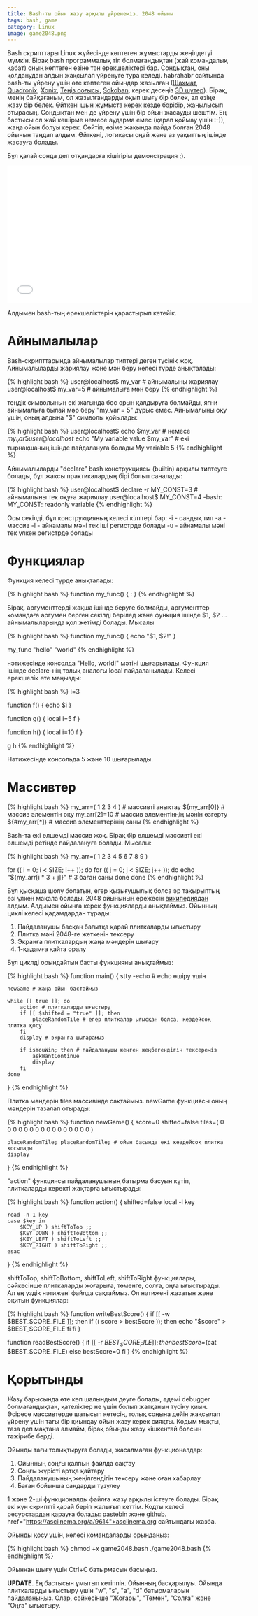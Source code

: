 ```yaml
---
title: Bash-ты ойын жазу арқылы үйренеміз. 2048 ойыны
tags: bash, game
category: Linux
image: game2048.png
---
```


Bash скрипттары Linux жүйесінде көптеген жұмыстарды жеңілдетуі мүмкін. Бірақ bash программалық тіл болмағандықтан (жай командалық қабат) оның көптеген өзіне тән ерекшеліктері бар. Сондықтан, оны қолданудан алдын жақсылап үйренуге тура келеді. <!--more--> habrahabr сайтында bash-ты үйрену үшін өте көптеген ойындар жазылған (<a href="http://habrahabr.ru/post/128549/">Шахмат</a>, <a href="http://habrahabr.ru/post/131921/">Quadronix</a>, <a href="http://habrahabr.ru/post/122029/">Xonix</a>, <a href="http://habrahabr.ru/post/80122/">Теңіз соғысы</a>, <a href="http://habrahabr.ru/post/120198/">Sokoban</a>, керек десеңіз <a href="http://habrahabr.ru/post/130021/">3D шутер</a>). Бірақ, менің байқағаным, ол жазылғандарды оқып шығу бір бөлек, ал өзіңе жазу бір бөлек. Өйткені шын жұмыста керек кезде бәрібір, жаңылысып отырасың. Сондықтан мен де үйрену үшін бір ойын жасауды шештім. Ең бастысы ол жай көшірме немесе аударма емес (қарап қоймау үшін :-)), жаңа ойын болуы керек. Сөйтіп, өзіме жақында пайда болған 2048 ойынын таңдап алдым. Өйткені, логикасы оңай және аз уақыттың ішінде жасауға болады. 

Бұл қалай сонда деп отқандарға кішігірім демонстрация ;).

<iframe width="560" height="315" src="//www.youtube.com/embed/qC7rXHhm1hs" frameborder="0" allowfullscreen></iframe>

Алдымен bash-тың ерекшеліктерін қарастырып кетейік.


# Айнымалылар


Bash-скрипттарында айнымалылар типтері деген түсінік жоқ. Айнымалыларды жариялау және мән беру келесі түрде анықталады:

{% highlight bash %}
user@localhost$ my_var # айнымалыны жариялау
user@localhost$ my_var=5 # айнымалыға мән беру
{% endhighlight %}

теңдік символының екі жағында бос орын қалдыруға болмайды, яғни айнымалыға былай мәр беру "my_var = 5" дұрыс емес. Айнымалыны оқу үшін, оның алдына "$" символы қойылады:

{% highlight bash %}
user@localhost$ echo $my_var # немесе ${my_var}
5
user@localhost$ echo "My variable value $my_var" # екі тырнақшаның ішінде пайдалануға болады
My variable 5
{% endhighlight %}

Айнымалыларды "declare" bash конструкциясы (builtin) арқылы типтеуге болады, бұл жақсы практикалардың бірі болып саналады:

{% highlight bash %}
user@localhost$ declare -r MY_CONST=3 # айнымалыны тек оқуға жариялау
user@localhost$ MY_CONST=4
-bash: MY_CONST: readonly variable
{% endhighlight %}

Осы секілді, бұл конструкцияның келесі кілттері бар:
-i - сандық тип
-a - массив
-l - айнамалы мәні тек іші регистрде болады
-u - айнамалы мәні тек үлкен регистрде болады


# Функциялар


Функция келесі түрде анықталады:

{% highlight bash %}
function my_func() {
    :
}
{% endhighlight %}

Бірақ, аргументтерді жақша ішінде беруге болмайды, аргументтер командаға аргумен берген секілді берілед және функция ішінде $1, $2 ... айнымалыларында қол жетімді болады. Мысалы

{% highlight bash %}
function my_func() {
    echo "$1, $2!"
}

my_func "hello" "world"
{% endhighlight %}

нәтижесінде консолда "Hello, world!" мәтіні шығарылады. Функция ішінде declare-нің толық аналогы local пайдаланылады. Келесі ерекшелік өте маңызды:

{% highlight bash %}
i=3

function f() {
    echo $i
}

function g() {
    local i=5
    f
}

function h() {
    local i=10
    f
}

g
h
{% endhighlight %}

Нәтижесінде консольда 5 және 10 шығарылады.


# Массивтер


{% highlight bash %}
my_arr=( 1 2 3 4 ) # массивті анықтау
${my_arr[0]} # массив элементін оқу
my_arr[2]=10 # массив элементінңің мәнін өзгерту
${#my_arr[*]} # массив элементтерінің саны
{% endhighlight %}

Bash-та екі өлшемді массив жоқ. Бірақ бір өлшемді массивті екі өлшемді ретінде пайдалануға болады. Мысалы:

{% highlight bash %}
my_arr=( 
    1 2 3
    4 5 6
    7 8 9
)

for (( i = 0; i < SIZE; i++ )); do
    for (( j = 0; j < SIZE; j++ )); do
        echo "${my_arr[i * 3 + j]}" # 3 баған саны
    done
done
{% endhighlight %}

Бұл қысқаша шолу болатын, егер қызығушылық болса әр тақырыптың өзі үлкен мақала болады. 2048 ойынының ережесін <a href="http://ru.wikipedia.org/wiki/2048_(%D0%B8%D0%B3%D1%80%D0%B0)">википедиядан</a> алдым. Алдымен ойынға керек функцияларды анықтаймыз. Ойынның циклі келесі қадамдардан тұрады:
1. Пайдаланушы басқан бағытқа қарай плиткаларды ығыстыру
2. Плитка мәні 2048-ге жеткенін тексеру
3. Экранға плиткалардың жаңа мәндерін шығару
4. 1-қадамға қайта оралу

Бұл циклді орындайтын басты функцияны анықтаймыз:

{% highlight bash %}
function main() {
    stty -echo # echo өшіру үшін

    newGame # жаңа ойын бастаймыз

    while [[ true ]]; do
        action # плиткаларды ығыстыру
        if [[ $shifted = "true" ]]; then
            placeRandomTile # егер плиткалар ығысқан болса, кездейсоқ плитка қосу
        fi
        display # экранға шығарамыз

        if isYouWin; then # пайдаланушы жеңген жеңбегендігін тексереміз
            askWantContinue
            display
        fi
    done
}
{% endhighlight %}

Плитка мәндерін tiles массивінде сақтаймыз. newGame функциясы оның мәндерін тазалап отырады:

{% highlight bash %}
function newGame() {
    score=0
    shifted=false
    tiles=(
        0 0 0 0
        0 0 0 0
        0 0 0 0
        0 0 0 0
    )

    placeRandomTile; placeRandomTile; # ойын басында екі кездейсоқ плитка қосылады
    display
}
{% endhighlight %}

"action" функциясы пайдаланушының батырма басуын күтіп, плиткаларды керекті жақтарға ығыстырады:

{% highlight bash %}
function action() {
    shifted=false
    local -l key

    read -n 1 key
    case $key in
        $KEY_UP ) shiftToTop ;;
        $KEY_DOWN ) shiftToBottom ;;
        $KEY_LEFT ) shiftToLeft ;;
        $KEY_RIGHT ) shiftToRight ;;
    esac
}
{% endhighlight %}

shiftToTop, shiftToBottom, shiftToLeft, shiftToRight функциялары, сәйкесінше плиткаларды жоғарыға, төменге, солға, оңға ығыстырады. Ал ең үздік нәтижені файлда сақтаймыз. Ол нәтижені жазатын және оқитын функциялар:

{% highlight bash %}
function writeBestScore() {
    if [[ -w $BEST_SCORE_FILE ]]; then
        if (( score > bestScore )); then
            echo "$score" > $BEST_SCORE_FILE
        fi
    fi
}

function readBestScore() {
    if [[ -r $BEST_SCORE_FILE ]]; then
        bestScore=$(cat $BEST_SCORE_FILE)
    else
        bestScore=0
    fi
}
{% endhighlight %}


# Қорытынды


Жазу барысында өте көп шалындым деуге болады, әдемі debugger болмағандықтан, қателіктер не үшін болып жатқанын түсіну қиын. Әсіресе массивтерде шатысып кетесің, толық соңына дейін жақсылап үйрену үшін тағы бір қиындау ойын жазу керек сияқты. Кодым мықты, таза деп мақтана алмайм, бірақ ойынды жазу кішкентай болсын тәжірибе берді.

Ойынды тағы толықтыруға болады, жасалмаған функционалдар:
1. Ойынның соңғы қалпын файлда сақтау
2. Соңғы жүрісті артқа қайтару
3. Пайдаланушының жеңілгендігін тексеру және оған хабарлау
4. Баған бойынша сандарды түзулеу

1 және 2-ші функционалды файлға жазу арқылы істеуге болады. Бірақ екі күн скриптті қарай беріп жалығып кеттім. Кодты келесі ресурстардан қарауға болады: <a href="http://pastebin.com/TqJuZDWq">pastebin</a> және <a href="https://github.com/egemberdiev/game2048">github</a>. href="https://asciinema.org/a/9614">asciinema.org</a> сайтындағы жазба.

Ойынды қосу үшін, келесі командаларды орындаңыз:

{% highlight bash %}
chmod +x game2048.bash
./game2048.bash
{% endhighlight %}

Ойыннан шығу үшін Ctrl+C батырмасын басыңыз.

**UPDATE**. Ең бастысын ұмытып кетіппін. Ойынның басқарылуы. Ойында плиткаларды ығыстыру үшін "w", "s", "a", "d" батырмаларын пайдаланыңыз. Олар, сәйкесінше "Жоғары", "Төмен", "Солға" және "Оңға" ығыстыру.
